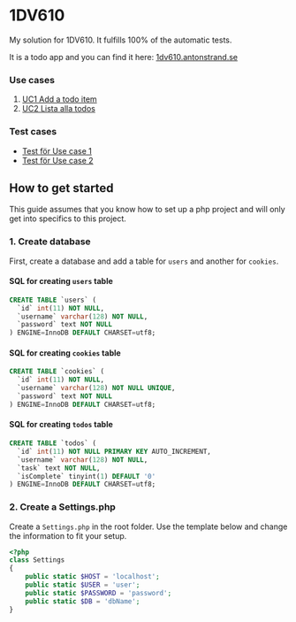 # 1DV610

My solution for 1DV610. It fulfills 100% of the automatic tests.

It is a todo app and you can find it here: [1dv610.antonstrand.se](http://1dv610.antonstrand.se/)

### Use cases

1. [UC1 Add a todo item](https://github.com/AntonStrand/1DV610-L2/wiki/UC1-Add-a-todo-item)
2. [UC2 Lista alla todos](https://github.com/AntonStrand/1DV610-L2/wiki/UC2-Lista-todos)

### Test cases

- [Test för Use case 1](https://github.com/AntonStrand/1DV610-L2/wiki/Test-case---UC1)
- [Test för Use case 2](https://github.com/AntonStrand/1DV610-L2/wiki/Test-case---UC2)

## How to get started

This guide assumes that you know how to set up a php project and will only get into specifics to this project.

### 1. Create database

First, create a database and add a table for `users` and another for `cookies`.

#### SQL for creating `users` table

```SQL
CREATE TABLE `users` (
  `id` int(11) NOT NULL,
  `username` varchar(128) NOT NULL,
  `password` text NOT NULL
) ENGINE=InnoDB DEFAULT CHARSET=utf8;
```

#### SQL for creating `cookies` table

```SQL
CREATE TABLE `cookies` (
  `id` int(11) NOT NULL,
  `username` varchar(128) NOT NULL UNIQUE,
  `password` text NOT NULL
) ENGINE=InnoDB DEFAULT CHARSET=utf8;
```

#### SQL for creating `todos` table

```SQL
CREATE TABLE `todos` (
  `id` int(11) NOT NULL PRIMARY KEY AUTO_INCREMENT,
  `username` varchar(128) NOT NULL,
  `task` text NOT NULL,
  `isComplete` tinyint(1) DEFAULT '0'
) ENGINE=InnoDB DEFAULT CHARSET=utf8;
```

### 2. Create a Settings.php

Create a `Settings.php` in the root folder. Use the template below and change the information to fit your setup.

```PHP
<?php
class Settings
{
    public static $HOST = 'localhost';
    public static $USER = 'user';
    public static $PASSWORD = 'password';
    public static $DB = 'dbName';
}
```
